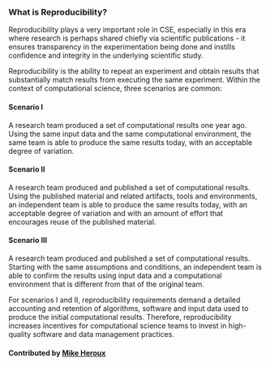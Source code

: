 ### What is Reproducibility?
<!--deck start--->

Reproducibility plays a very important role in CSE, especially in this era where research is perhaps shared chiefly via scientific publications - it ensures transparency in the experimentation being done and instills confidence and integrity in the underlying scientific study.

<!--end start--->

<!--body start--->

Reproducibility is the ability to repeat an experiment and obtain results that substantially match results from executing the same experiment.  Within the context of computational science, three scenarios are common:

#### Scenario I

A research team produced a set of computational results one year ago. Using the same input data and the same computational environment, the same team is able to produce the same results today, with an acceptable degree of variation.

#### Scenario II

A research team produced and published a set of computational results.  Using the published material and related artifacts, tools and environments, an independent team is able to produce the same results today, with an acceptable degree of variation and with an amount of effort that encourages reuse of the published material.

#### Scenario III

A research team produced and published a set of computational results.  Starting with the same assumptions and conditions, an independent team is able to confirm the results using input data and a computational environment that is different from that of the original team.


For scenarios I and II, reproducibility requirements demand a detailed accounting and retention of algorithms, software and input data used to produce the initial computational results.  Therefore, reproducibility increases incentives for computational science teams to invest in high-quality software and data management practices.

#### Contributed by [Mike Heroux](https://github.com/maherou)
<!--deck end--->

<!---
Publish: yes
Pinned: yes
Categories: Reliability
Topics: Reliability, Reproducibility
Tags:
Level: 0
Prerequisites: none
Aggregate: none
--->
